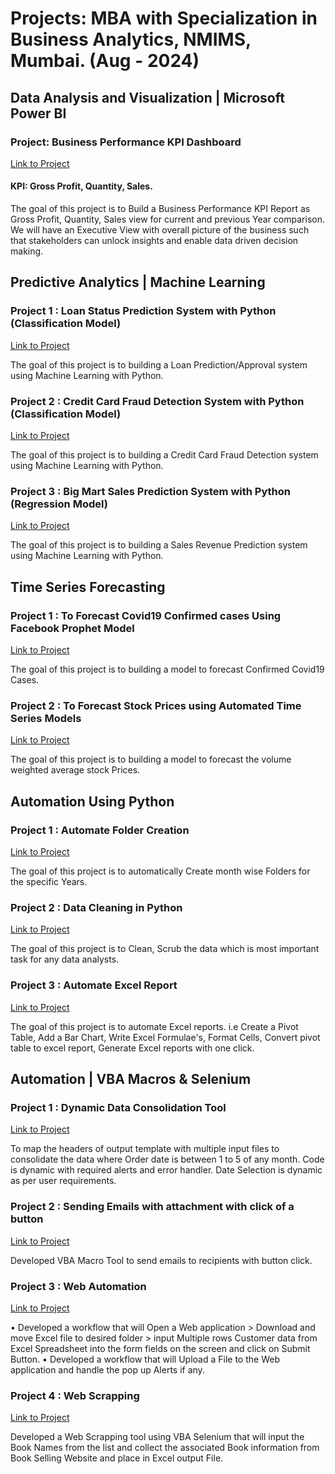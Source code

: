 Projects: MBA with Specialization in Business Analytics, NMIMS, Mumbai. (Aug - 2024)
==============================
## Data Analysis and Visualization | Microsoft Power BI

### Project: Business Performance KPI Dashboard
[Link to Project](https://github.com/August-Leo/Performance_KPI_Dashboard) 
#### KPI: Gross Profit, Quantity, Sales.

The goal of this project is to Build a Business Performance KPI Report as Gross Profit, Quantity, Sales view for current and previous Year comparison.
We will have an Executive View with overall picture of the business such that stakeholders can unlock insights and
enable data driven decision making.

## Predictive Analytics | Machine Learning

### Project 1 : Loan Status Prediction System with Python (Classification Model)
[Link to Project](https://github.com/August-Leo/Loan_Status_Prediction) 

The goal of this project is to building a Loan Prediction/Approval system using Machine Learning with Python.

### Project 2 : Credit Card Fraud Detection System with Python (Classification Model)
[Link to Project](https://github.com/August-Leo/Credit_Card_Fraud_Detection) 

The goal of this project is to building a Credit Card Fraud Detection system using Machine Learning with Python.

### Project 3 : Big Mart Sales Prediction System with Python (Regression Model)
[Link to Project](https://github.com/August-Leo/Big_Mart_Sales_Prediction) 

The goal of this project is to building a Sales Revenue Prediction system using Machine Learning with Python.

## Time Series Forecasting

### Project 1 : To Forecast Covid19 Confirmed cases Using Facebook Prophet Model
[Link to Project](https://github.com/August-Leo/Forecasting_Facebook_Prophet_Model) 

The goal of this project is to building a model to forecast Confirmed Covid19 Cases.

### Project 2 : To Forecast Stock Prices using Automated Time Series Models
[Link to Project](https://github.com/August-Leo/Forecasting_ARIMA_StockPrices) 

The goal of this project is to building a model to forecast the volume weighted average stock Prices.

## Automation Using Python

### Project 1 : Automate Folder Creation
[Link to Project](https://github.com/August-Leo/Automate_Folder_Creation) 

The goal of this project is to automatically Create month wise Folders for the specific Years.

### Project 2 : Data Cleaning in Python
[Link to Project](https://github.com/August-Leo/Data_Cleaning_Python) 

The goal of this project is to Clean, Scrub the data which is most important task for any data analysts.

### Project 3 : Automate Excel Report
[Link to Project](https://github.com/August-Leo/Automate_Excel) 

The goal of this project is to automate Excel reports. i.e Create a Pivot Table, Add a Bar Chart, Write Excel Formulae's, Format Cells, Convert pivot
table to excel report, Generate Excel reports with one click.

## Automation | VBA Macros & Selenium

### Project 1 : Dynamic Data Consolidation Tool
[Link to Project](https://github.com/August-Leo/Data_Consolidation_Tool) 

To map the headers of output template with multiple input files to consolidate the data where Order date is between 1 to 5 of any month. Code is
dynamic with required alerts and error handler. Date Selection is dynamic as per user requirements.

### Project 2 : Sending Emails with attachment with click of a button
[Link to Project](https://github.com/August-Leo/Auto_Send_Emails) 

Developed VBA Macro Tool to send emails to recipients with button click.

### Project 3 : Web Automation
[Link to Project](https://github.com/August-Leo/Web_Automation) 

• Developed a workflow that will Open a Web application > Download and move Excel file to desired folder > input Multiple rows Customer data from
Excel Spreadsheet into the form fields on the screen and click on Submit Button.
• Developed a workflow that will Upload a File to the Web application and handle the pop up Alerts if any.

### Project 4 : Web Scrapping
[Link to Project](https://github.com/August-Leo/Web_Scrapping) 

Developed a Web Scrapping tool using VBA Selenium that will input the Book Names from the list and collect the associated Book information from Book Selling Website
and place in Excel output File.
